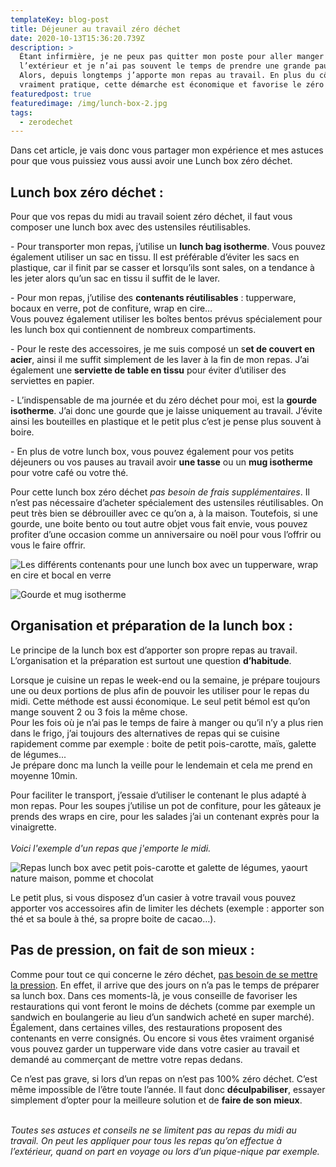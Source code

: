 ```yaml
---
templateKey: blog-post
title: Déjeuner au travail zéro déchet
date: 2020-10-13T15:36:20.739Z
description: >
  Étant infirmière, je ne peux pas quitter mon poste pour aller manger à
  l’extérieur et je n’ai pas souvent le temps de prendre une grande pause.
  Alors, depuis longtemps j’apporte mon repas au travail. En plus du côté
  vraiment pratique, cette démarche est économique et favorise le zéro déchet.
featuredpost: true
featuredimage: /img/lunch-box-2.jpg
tags:
  - zerodechet
---
```

Dans cet article, je vais donc vous partager mon expérience et mes astuces pour que vous puissiez vous aussi avoir une Lunch box zéro déchet.

## Lunch box zéro déchet :

Pour que vos repas du midi au travail soient zéro déchet, il faut vous composer une lunch box avec des ustensiles réutilisables.

\- Pour transporter mon repas, j’utilise un **lunch bag isotherme**. Vous pouvez également utiliser un sac en tissu. Il est préférable d’éviter les sacs en plastique, car il finit par se casser et lorsqu’ils sont sales, on a tendance à les jeter alors qu’un sac en tissu il suffit de le laver.

\- Pour mon repas, j’utilise des **contenants réutilisables** : tupperware, bocaux en verre, pot de confiture, wrap en cire…\
Vous pouvez également utiliser les boîtes bentos prévus spécialement pour les lunch box qui contiennent de nombreux compartiments.

\- Pour le reste des accessoires, je me suis composé un s**et de couvert en acier**, ainsi il me suffit simplement de les laver à la fin de mon repas. J’ai également une **serviette de table en tissu** pour éviter d’utiliser des serviettes en papier.

\- L’indispensable de ma journée et du zéro déchet pour moi, est la **gourde isotherme**. J’ai donc une gourde que je laisse uniquement au travail. J’évite ainsi les bouteilles en plastique et le petit plus c’est je pense plus souvent à boire.

\- En plus de votre lunch box, vous pouvez également pour vos petits déjeuners ou vos pauses au travail avoir **une tasse** ou un **mug isotherme** pour votre café ou votre thé.

Pour cette lunch box zéro déchet *pas besoin de frais supplémentaires*. Il n’est pas nécessaire d’acheter spécialement des ustensiles réutilisables. On peut très bien se débrouiller avec ce qu’on a, à la maison. Toutefois, si une gourde, une boite bento ou tout autre objet vous fait envie, vous pouvez profiter d’une occasion comme un anniversaire ou noël pour vous l’offrir ou vous le faire offrir.

![Les différents contenants pour une lunch box avec un tupperware, wrap en cire et bocal en verre](/img/differents-contenants-.jpg "Les différents contenants pour une lunch box ")

![Gourde et mug isotherme ](/img/gourde.jpg "Contenants pour les liquides")

## Organisation et préparation de la lunch box :

Le principe de la lunch box est d’apporter son propre repas au travail. L’organisation et la préparation est surtout une question **d’habitude**.

Lorsque je cuisine un repas le week-end ou la semaine, je prépare toujours une ou deux portions de plus afin de pouvoir les utiliser pour le repas du midi. Cette méthode est aussi économique. Le seul petit bémol est qu’on mange souvent 2 ou 3 fois la même chose.\
Pour les fois où je n’ai pas le temps de faire à manger ou qu’il n’y a plus rien dans le frigo, j’ai toujours des alternatives de repas qui se cuisine rapidement comme par exemple : boite de petit pois-carotte, maïs, galette de légumes...\
Je prépare donc ma lunch la veille pour le lendemain et cela me prend en moyenne 10min.

Pour faciliter le transport, j’essaie d’utiliser le contenant le plus adapté à mon repas. Pour les soupes j’utilise un pot de confiture, pour les gâteaux je prends des wraps en cire, pour les salades j’ai un contenant exprès pour la vinaigrette.\
\
*Voici l'exemple d'un repas que j'emporte le midi.* 

![Repas lunch box avec petit pois-carotte et galette de légumes, yaourt nature maison, pomme et chocolat ](/img/exemple-lunch-box.jpg "Exemple repas lunch box")

Le petit plus, si vous disposez d’un casier à votre travail vous pouvez apporter vos accessoires afin de limiter les déchets (exemple : apporter son thé et sa boule à thé, sa propre boite de cacao…).

## Pas de pression, on fait de son mieux :

Comme pour tout ce qui concerne le zéro déchet, <u>pas besoin de se mettre la pression</u>. En effet, il arrive que des jours on n’a pas le temps de préparer sa lunch box. Dans ces moments-là, je vous conseille de favoriser les restaurations qui vont feront le moins de déchets (comme par exemple un sandwich en boulangerie au lieu d’un sandwich acheté en super marché). Également, dans certaines villes, des restaurations proposent des contenants en verre consignés. Ou encore si vous êtes vraiment organisé vous pouvez garder un tupperware vide dans votre casier au travail et demandé au commerçant de mettre votre repas dedans.

Ce n’est pas grave, si lors d’un repas on n’est pas 100% zéro déchet. C’est même impossible de l’être toute l’année. Il faut donc **déculpabiliser**, essayer simplement d’opter pour la meilleure solution et de **faire de son mieux**. 

\
*Toutes ses astuces et conseils ne se limitent pas au repas du midi au travail. On peut les appliquer pour tous les repas qu’on effectue à l’extérieur, quand on part en voyage ou lors d’un pique-nique par exemple.*